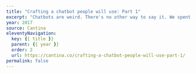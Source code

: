```yaml
---
title: "Crafting a chatbot people will use: Part 1"
excerpt: "Chatbots are weird. There's no other way to say it. We spent the past month working on a chatbot project and it was one of the most difficult design problems I've faced in my professional career"
year: 2017
source: Cantina
eleventyNavigation:
  key: {{ title }}
  parent: {{ year }}
  order: 2
  url: https://cantina.co/crafting-a-chatbot-people-will-use-part-1/
permalink: false
---
```

